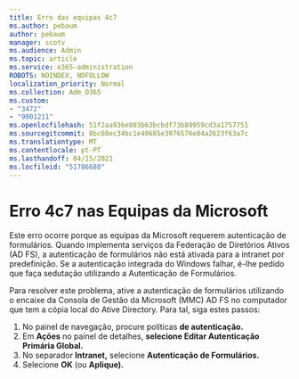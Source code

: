 ```yaml
---
title: Erro das equipas 4c7
ms.author: pebaum
author: pebaum
manager: scotv
ms.audience: Admin
ms.topic: article
ms.service: o365-administration
ROBOTS: NOINDEX, NOFOLLOW
localization_priority: Normal
ms.collection: Adm_O365
ms.custom:
- "3472"
- "9001211"
ms.openlocfilehash: 51f2aa936e803b63bcbdf73b89959cd3a1757751
ms.sourcegitcommit: 8bc60ec34bc1e40685e3976576e04a2623f63a7c
ms.translationtype: MT
ms.contentlocale: pt-PT
ms.lasthandoff: 04/15/2021
ms.locfileid: "51786680"
---
```

# <a name="4c7-error-in-microsoft-teams"></a>Erro 4c7 nas Equipas da Microsoft

Este erro ocorre porque as equipas da Microsoft requerem autenticação de formulários. Quando implementa serviços da Federação de Diretórios Ativos (AD FS), a autenticação de formulários não está ativada para a intranet por predefinição. Se a autenticação integrada do Windows falhar, é-lhe pedido que faça sedutação utilizando a Autenticação de Formulários.

Para resolver este problema, ative a autenticação de formulários utilizando o encaixe da Consola de Gestão da Microsoft (MMC) AD FS no computador que tem a cópia local do Ative Directory. Para tal, siga estes passos: 

1. No painel de navegação, procure políticas **de autenticação.**
2. Em **Ações** no painel de detalhes, **selecione Editar Autenticação Primária Global.**
3. No separador **Intranet,** selecione **Autenticação de Formulários.**
4. Selecione **OK** (ou **Aplique).**